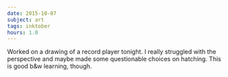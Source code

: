 ```yaml
---
date: 2015-10-07
subject: art
tags: inktober
hours: 1.0
---
```


Worked on a drawing of a record player tonight. I really struggled with the perspective and maybe made some questionable choices on hatching. This is good b&w learning, though.
